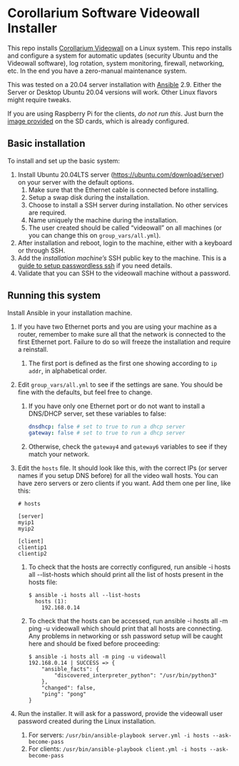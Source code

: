 # Corollarium Software Videowall Installer

This repo installs [Corollarium Videowall](https://softwarevideowall.com) on a Linux system. This repo installs and configure a system for automatic updates (security Ubuntu and the Videowall software), log rotation, system monitoring, firewall, networking, etc. In the end you have a zero-manual maintenance system.

This was tested on a 20.04 server installation with [Ansible](https://ansible.com) 2.9. Either the Server or Desktop Ubuntu 20.04 versions will work. Other Linux flavors might require tweaks.

If you are using Raspberry Pi for the clients, *do not run this*. Just burn the [image provided](https://softwarevideowall.com) on the SD cards, which is already configured.

## Basic installation

To install and set up the basic system:

1. Install Ubuntu 20.04LTS server (https://ubuntu.com/download/server) on your server with the default options.
   1. Make sure that the Ethernet cable is connected before installing.
   1. Setup a swap disk during the installation.
   1. Choose to install a SSH server during installation. No other services are required.
   1. Name uniquely the machine during the installation.
   1. The user created should be called “videowall” on all machines (or you can change this on `group_vars/all.yml`).
1. After installation and reboot, login to the machine, either with a keyboard or through SSH.
1. Add the *installation machine’s* SSH public key to the machine. This is a [guide to setup passwordless ssh](https://www.tecmint.com/ssh-passwordless-login-using-ssh-keygen-in-5-easy-steps/) if you need details.
1. Validate that you can SSH to the videowall machine without a password.

## Running this system 

Install Ansible in your installation machine. 

1. If you have two Ethernet ports and you are using your machine as a router, remember to make sure all that the network is connected to the first Ethernet port. Failure to do so will freeze the installation and require a reinstall.
   1. The first port is defined as the first one showing according to `ip addr`, in alphabetical order. 
1. Edit `group_vars/all.yml` to see if the settings are sane. You should be fine with the defaults, but feel free to change.
   1. If you have only one Ethernet port or do not want to install a DNS/DHCP server, set these variables to false:
      ```yml
      dnsdhcp: false # set to true to run a dhcp server
      gateway: false # set to true to run a dhcp server
      ```
   1. Otherwise, check the `gateway4` and `gateway6` variables to see if they match your network.
1. Edit the `hosts` file. It should look like this, with the correct IPs (or server names if you setup DNS before) for all the video wall hosts. You can have zero servers or zero clients if you want. Add them one per line, like this:
   ```
   # hosts

   [server]
   myip1
   myip2

   [client]
   clientip1
   clientip2
   ```
   1. To check that the hosts are correctly configured, run ansible -i hosts all --list-hosts which should print all the list of hosts present in the hosts file:
      ```
      $ ansible -i hosts all --list-hosts
        hosts (1):
          192.168.0.14
      ```

   1. To check that the hosts can be accessed, run ansible -i hosts all -m ping -u videowall which should print that all hosts are connecting. Any problems in networking or ssh password setup will be caught here and should be fixed before proceeding:

      ```
      $ ansible -i hosts all -m ping -u videowall
      192.168.0.14 | SUCCESS => {
          "ansible_facts": {
              "discovered_interpreter_python": "/usr/bin/python3"
          },
          "changed": false,
          "ping": "pong"
      }
      ```

1. Run the installer. It will ask for a password, provide the videowall user password created during the Linux installation.
   1. For servers: `/usr/bin/ansible-playbook server.yml -i hosts --ask-become-pass`
   1. For clients: `/usr/bin/ansible-playbook client.yml -i hosts --ask-become-pass`


